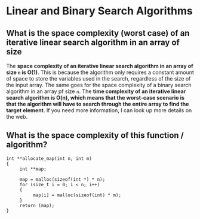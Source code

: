 # Linear and Binary Search Algorithms

## What is the space complexity (worst case) of an iterative linear search algorithm in an array of size 

The **space complexity of an iterative linear search algorithm in an array of size `n` is O(1)**. This is because the algorithm only requires a constant amount of space to store the variables used in the search, regardless of the size of the input array. The same goes for the space complexity of a binary search algorithm in an array pf size `n`. The **time complexity of an iterative linear search algorithm is O(n), which means that the worst-case scenario is that the algorithm will have to search through the entire array to find the target element**. If you need more information, I can look up more details on the web.

## What is the space complexity of this function / algorithm?

```
int **allocate_map(int n, int m)
{
     int **map;

     map = malloc(sizeof(int *) * n);
     for (size_t i = 0; i < n; i++)
     {
          map[i] = malloc(sizeof(int) * m);
     }
     return (map);
}
```
